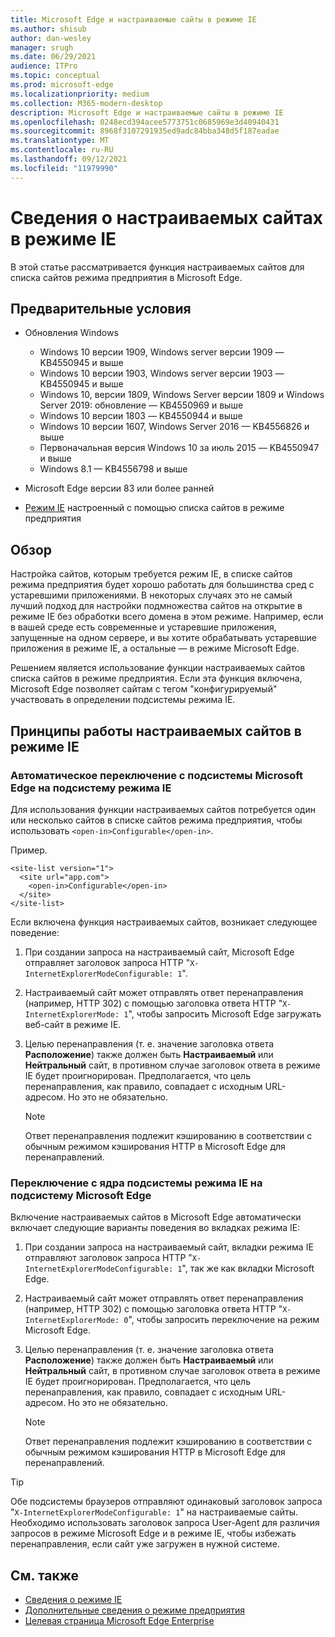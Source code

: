 ```yaml
---
title: Microsoft Edge и настраиваемые сайты в режиме IE
ms.author: shisub
author: dan-wesley
manager: srugh
ms.date: 06/29/2021
audience: ITPro
ms.topic: conceptual
ms.prod: microsoft-edge
ms.localizationpriority: medium
ms.collection: M365-modern-desktop
description: Microsoft Edge и настраиваемые сайты в режиме IE
ms.openlocfilehash: 0248ecd394acee5773751c0685969e3d40940431
ms.sourcegitcommit: 8968f3107291935ed9adc84bba348d5f187eadae
ms.translationtype: MT
ms.contentlocale: ru-RU
ms.lasthandoff: 09/12/2021
ms.locfileid: "11979990"
---
```

# <a name="learn-about-configurable-sites-in-ie-mode"></a>Сведения о настраиваемых сайтах в режиме IE

В этой статье рассматривается функция настраиваемых сайтов для списка сайтов режима предприятия в Microsoft Edge.

## <a name="prerequisites"></a>Предварительные условия

- Обновления Windows

  - Windows 10 версии 1909, Windows server версии 1909 — KB4550945 и выше
  - Windows 10 версии 1903, Windows server версии 1903 — KB4550945 и выше
  - Windows 10, версии 1809, Windows Server версии 1809 и Windows Server 2019: обновление — KB4550969 и выше
  - Windows 10 версии 1803 — KB4550944 и выше
  - Windows 10 версии 1607, Windows Server 2016 — KB4556826 и выше
  - Первоначальная версия Windows 10 за июль 2015 — KB4550947 и выше
  - Windows 8.1 — KB4556798 и выше

- Microsoft Edge версии 83 или более ранней
- [Режим IE](./edge-ie-mode.md) настроенный с помощью списка сайтов в режиме предприятия

## <a name="overview"></a>Обзор

Настройка сайтов, которым требуется режим IE, в списке сайтов режима предприятия будет хорошо работать для большинства сред с устаревшими приложениями. В некоторых случаях это не самый лучший подход для настройки подмножества сайтов на открытие в режиме IE без обработки всего домена в этом режиме. Например, если в вашей среде есть современные и устаревшие приложения, запущенные на одном сервере, и вы хотите обрабатывать устаревшие приложения в режиме IE, а остальные — в режиме Microsoft Edge.

Решением является использование функции настраиваемых сайтов списка сайтов в режиме предприятия. Если эта функция включена, Microsoft Edge позволяет сайтам с тегом "конфигурируемый" участвовать в определении подсистемы режима IE.

## <a name="how-configurable-sites-works"></a>Принципы работы настраиваемых сайтов в режиме IE

### <a name="automatic-switching-from-the-microsoft-edge-engine-to-the-ie-mode-engine"></a>Автоматическое переключение с подсистемы Microsoft Edge на подсистему режима IE

Для использования функции настраиваемых сайтов потребуется один или несколько сайтов в списке сайтов режима предприятия, чтобы использовать `<open-in>Configurable</open-in>`.

Пример.

```
<site-list version="1">
  <site url="app.com">
    <open-in>Configurable</open-in>
  </site>
</site-list>
```

Если включена функция настраиваемых сайтов, возникает следующее поведение:

1. При создании запроса на настраиваемый сайт, Microsoft Edge отправляет заголовок запроса HTTP "`X-InternetExplorerModeConfigurable: 1`".
2. Настраиваемый сайт может отправлять ответ перенаправления (например, HTTP 302) с помощью заголовка ответа HTTP "`X-InternetExplorerMode: 1`", чтобы запросить Microsoft Edge загружать веб-сайт в режиме IE.
3. Целью перенаправления (т. е. значение заголовка ответа **Расположение**) также должен быть **Настраиваемый** или **Нейтральный** сайт, в противном случае заголовок ответа в режиме IE будет проигнорирован. Предполагается, что цель перенаправления, как правило, совпадает с исходным URL-адресом. Но это не обязательно.

   > [!NOTE]
   > Ответ перенаправления подлежит кэшированию в соответствии с обычным режимом кэширования HTTP в Microsoft Edge для перенаправлений.

### <a name="switching-back-from-ie-mode-engine-to-microsoft-edge-engine"></a>Переключение с ядра подсистемы режима IE на подсистему Microsoft Edge

Включение настраиваемых сайтов в Microsoft Edge автоматически включает следующие варианты поведения во вкладках режима IE:

1. При создании запроса на настраиваемый сайт, вкладки режима IE отправляют заголовок запроса HTTP "`X-InternetExplorerModeConfigurable: 1`", так же как вкладки Microsoft Edge.
2. Настраиваемый сайт может отправлять ответ перенаправления (например, HTTP 302) с помощью заголовка ответа HTTP "`X-InternetExplorerMode: 0`", чтобы запросить переключение на режим Microsoft Edge.
3. Целью перенаправления (т. е. значение заголовка ответа **Расположение**) также должен быть **Настраиваемый** или **Нейтральный** сайт, в противном случае заголовок ответа в режиме IE будет проигнорирован. Предполагается, что цель перенаправления, как правило, совпадает с исходным URL-адресом. Но это не обязательно.

   > [!NOTE]
   > Ответ перенаправления подлежит кэшированию в соответствии с обычным режимом кэширования HTTP в Microsoft Edge для перенаправлений.

> [!TIP]
> Обе подсистемы браузеров отправляют одинаковый заголовок запроса "`X-InternetExplorerModeConfigurable: 1`" на настраиваемые сайты. Необходимо использовать заголовок запроса User-Agent для различия запросов в режиме Microsoft Edge и в режиме IE, чтобы избежать перенаправления, если сайт уже загружен в нужной системе.

## <a name="see-also"></a>См. также

- [Сведения о режиме IE](./edge-ie-mode.md)
- [Дополнительные сведения о режиме предприятия](/internet-explorer/ie11-deploy-guide/enterprise-mode-overview-for-ie11)
- [Целевая страница Microsoft Edge Enterprise](https://aka.ms/EdgeEnterprise)